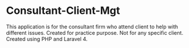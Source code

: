 # Consultant-Client-Mgt
This application is for the consultant firm who attend client to help with different issues. Created for practice purpose. Not for any specific client. Created using PHP and Laravel 4.
